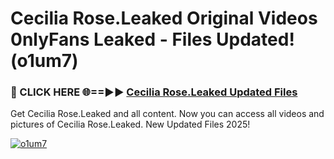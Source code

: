 # Cecilia Rose.Leaked Original Videos 0nlyFans Leaked - Files Updated! (o1um7)

<h3>🔴 CLICK HERE 🌐==►► <a href="https://tinyurl.com/ehrbuxhb" rel="nofollow">Cecilia Rose.Leaked Updated Files</a></h3>

Get Cecilia Rose.Leaked and all content. Now you can access all videos and pictures of Cecilia Rose.Leaked. New Updated Files 2025!

[![o1um7](https://i.imgur.com/lVYEuWS.gif)](https://tinyurl.com/ehrbuxhb)
